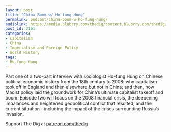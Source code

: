```yaml
---
layout: post
title: "China Boom w/ Ho-fung Hung"
permalink: podcast/china-boom-w-ho-fung-hung/
audiolink: https://media.blubrry.com/thedig/content.blubrry.com/thedig/The_Dig-EP_348-Hung.mp3
post_id: 2161
categories: 
- Capitalism
- China
- Imperialism and Foreign Policy
- World History
tags: 
- Ho-fung Hung
---
```


Part one of a two-part interview with sociologist Ho-fung Hung on Chinese political economic history from the 18th century to 2008: why capitalism took off in England and then elsewhere but not in China; and then, how Maoist policy laid the groundwork for China’s ultimate capitalist takeoff and boom. Episode two will focus on the 2008 financial crisis, the deepening imbalances and heightened geopolitical conflict that resulted, and the current situation—including the impact of the crises surrounding Russia’s invasion.

Support The Dig at [patreon.com/thedig](patreon.com/thedig)